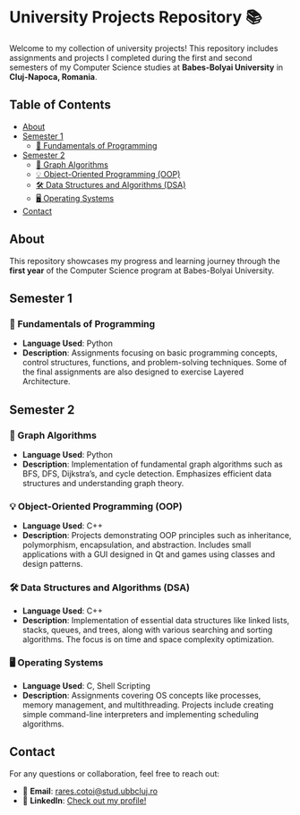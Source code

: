 # University Projects Repository 📚

Welcome to my collection of university projects! This repository includes assignments and projects I completed during the first and second semesters of my Computer Science studies at **Babes-Bolyai University** in **Cluj-Napoca, Romania**.

## Table of Contents
- [About](#about)
- [Semester 1](#Semester_01)
  - [🚀 Fundamentals of Programming](#Fundamentals-of-Programming)
- [Semester 2](#semester_02)
  - [🔗 Graph Algorithms](#Graph-algorithms)
  - [💡 Object-Oriented Programming (OOP)](#Object-Oriented_Programming)
  - [🛠️ Data Structures and Algorithms (DSA)](#Data-structures-&-Algorithms)
  - [🖥️ Operating Systems](#Operating-Systems)
- [Contact](#contact)

## About

This repository showcases my progress and learning journey through the **first year** of the Computer Science program at Babes-Bolyai University.

## Semester 1

### 🚀 Fundamentals of Programming
- **Language Used**: Python
- **Description**: Assignments focusing on basic programming concepts, control structures, functions, and problem-solving techniques. Some of the final assignments are also designed to exercise Layered Architecture.

## Semester 2

### 🔗 Graph Algorithms
- **Language Used**: Python
- **Description**: Implementation of fundamental graph algorithms such as BFS, DFS, Dijkstra’s, and cycle detection. Emphasizes efficient data structures and understanding graph theory.

### 💡 Object-Oriented Programming (OOP)
- **Language Used**: C++
- **Description**: Projects demonstrating OOP principles such as inheritance, polymorphism, encapsulation, and abstraction. Includes small applications with a GUI designed in Qt and games using classes and design patterns.

### 🛠️ Data Structures and Algorithms (DSA)
- **Language Used**: C++
- **Description**: Implementation of essential data structures like linked lists, stacks, queues, and trees, along with various searching and sorting algorithms. The focus is on time and space complexity optimization.

### 🖥️ Operating Systems
- **Language Used**: C, Shell Scripting
- **Description**: Assignments covering OS concepts like processes, memory management, and multithreading. Projects include creating simple command-line interpreters and implementing scheduling algorithms.

## Contact

For any questions or collaboration, feel free to reach out:

- 📧 **Email**: [rares.cotoi@stud.ubbcluj.ro](mailto:rares.cotoi@stud.ubbcluj.ro)
- 💼 **LinkedIn**: [Check out my profile!](https://www.linkedin.com/in/crares)

